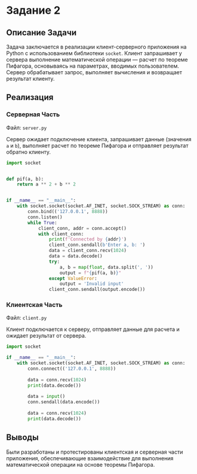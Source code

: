 # Задание 2

## Описание Задачи

Задача заключается в реализации клиент-серверного приложения на Python с использованием библиотеки `socket`. Клиент
запрашивает у сервера выполнение математической операции — расчет по теореме Пифагора, основываясь на параметрах,
вводимых пользователем. Сервер обрабатывает запрос, выполняет вычисления и возвращает результат клиенту.

## Реализация

### Серверная Часть

Файл: `server.py`

Сервер ожидает подключение клиента, запрашивает данные (значения `a` и `b`), выполняет расчет по теореме Пифагора и
отправляет результат обратно клиенту.

```python
import socket


def pif(a, b):
    return a ** 2 + b ** 2


if __name__ == "__main__":
    with socket.socket(socket.AF_INET, socket.SOCK_STREAM) as conn:
        conn.bind(('127.0.0.1', 8888))
        conn.listen()
        while True:
            client_conn, addr = conn.accept()
            with client_conn:
                print(f'Connected by {addr}')
                client_conn.sendall(b'Enter a, b: ')
                data = client_conn.recv(1024)
                data = data.decode()
                try:
                    a, b = map(float, data.split(', '))
                    output = f"{pif(a, b)}"
                except ValueError:
                    output = 'Invalid input'
                client_conn.sendall(output.encode())
```

### Клиентская Часть

Файл: `client.py`

Клиент подключается к серверу, отправляет данные для расчета и ожидает результат от сервера.

```python
import socket

if __name__ == "__main__":
    with socket.socket(socket.AF_INET, socket.SOCK_STREAM) as conn:
        conn.connect(('127.0.0.1', 8888))
        
        data = conn.recv(1024)
        print(data.decode())
        
        data = input()
        conn.sendall(data.encode())
        
        data = conn.recv(1024)
        print(data.decode())
```

## Выводы

Были разработаны и протестированы клиентская и серверная части приложения,
обеспечивающие взаимодействие для выполнения математической операции на основе теоремы Пифагора.